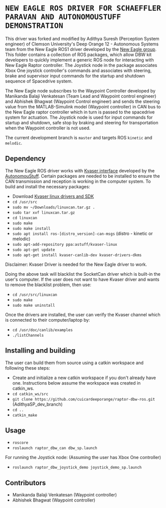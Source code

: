 # `NEW EAGLE ROS DRIVER FOR SCHAEFFLER PARAVAN AND AUTONOMOUSTUFF DEMONSTRATION`

This driver was forked and modified by Adithya Suresh (Perception System engineer) of Clemson University's Deep Orange 12 - Autonomous Systems team from the New Eagle ROS1 driver developed by the [New Eagle group](https://github.com/NewEagleRaptor/raptor-dbw-ros). This folder contains a collection of ROS packages, which allow DBW kit developers to quickly implement a generic ROS node for interacting with New Eagle Raptor controller. The Joystick node in the package associates Xbox One joystick controller's commands and associates with steering, brake and supervisor input commands for the startup and shutdown sequence of Spacedrive system. 

The New Eagle node subscribes to the Waypoint Controller developed by Manikanda Balaji Venkatesan (Team Lead and Waypoint control engineer) and Abhishek Bhagwat (Waypoint Control engineer) and sends the steering value from the MATLAB-Simulink model (Waypoint controller) in CAN bus to the New Eagle raptor controller which in turn is passed to the spacedrive system for actuation. The Joystick node is used for input commands for startup and shutdown, safe stop by braking and steering for transportation when the Waypoint controller is not used.

The current development branch is `master` and targets ROS `kinetic` and `melodic`.

## Dependency

The New Eagle ROS driver works with [Kvaser interface](https://github.com/astuff/kvaser_interface) developed by the [AutonomouStuff](https://autonomoustuff.com/). Certain packages are needed to be installed to ensure the CAN transmission and reception is working in the computer system. To build and install the necessary packages:

* Download [Kvaser linux drivers and SDK](https://www.kvaser.com/download/)
* `cd /usr/src`
* `sudo mv ~/Downloads/linuxcan.tar.gz .`
* `sudo tar xvf linuxcan.tar.gz`
* `cd linuxcan`
* `sudo make`
* `sudo make install`
* `sudo apt install ros-[distro_version]-can-msgs` (distro - kinetic or melodic)
* `sudo apt-add-repository ppa:astuff/kvaser-linux`
* `sudo apt-get update`
* `sudo apt-get install kvaser-canlib-dev kvaser-drivers-dkms`

Disclaimer: Kvaser Driver is needed for the New Eagle driver to work. 

Doing the above task will blacklist the SocketCan driver which is built-in the user's computer. If the user does not want to have Kvaser driver and wants to remove the blacklist problem, then use:

* `cd /usr/src/linuxcan`
* `sudo make`
* `sudo make uninstall`

Once the drivers are installed, the user can verify the Kvaser channel which is connected to their computer/laptop by:

* `cd /usr/doc/canlib/examples`
* `./listChannels`

## Installing and building

The user can build them from source using a catkin workspace and following these steps:
* Create and initialize a new catkin workspace if you don't already have one. Instructions below assume the workspace was created in catkin_ws.
* `cd catkin_ws/src`
* `git clone https://github.com/cuicardeeporange/raptor-dbw-ros.git` (AdithyaSP_dev_branch)
* `cd ..`
* `catkin_make`

## Usage

* `roscore`
* `roslaunch raptor_dbw_can dbw_sp.launch`

For running the Joystick node: (Assuming the user has Xbox One controller)
* `roslaunch raptor_dbw_joystick_demo joystick_demo_sp.launch`

## Contributors
* Manikanda Balaji Venkatesan (Waypoint controller)
* Abhishek Bhagwat (Waypoint controller)
